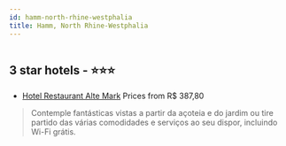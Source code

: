 ```yaml
---
id: hamm-north-rhine-westphalia
title: Hamm, North Rhine-Westphalia
---
```


<center><img src="https://i.travelapi.com/hotels/7000000/6230000/6227600/6227561/0d221676_z.jpg" alt="" /></center>


##  3 star hotels - ⭐️⭐️⭐️

-    [Hotel Restaurant Alte Mark](https://www.hurb.com/br/aud/https://www.hurb.com/br/hotels/hamm/hotel-restaurant-alte-mark-HT-3JY8?cmp=18055) Prices from R$ 387,80
   > Contemple fantásticas vistas a partir da açoteia e do jardim ou tire partido das várias comodidades e serviços ao seu dispor, incluindo Wi-Fi grátis.
